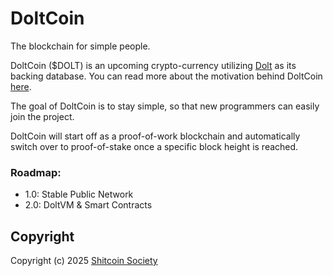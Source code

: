 # DoltCoin

The blockchain for simple people.

DoltCoin ($DOLT) is an upcoming crypto-currency utilizing [Dolt](https://github.com/dolthub/dolt) as its backing database. You can read more about the motivation behind DoltCoin [here](https://dev.to/buhrmi/dolt-as-a-backing-database-for-blockchains-1ba4).

The goal of DoltCoin is to stay simple, so that new programmers can easily join the project. 

DoltCoin will start off as a proof-of-work blockchain and automatically switch over to proof-of-stake once a specific block height is reached.

### Roadmap:

- 1.0: Stable Public Network
- 2.0: DoltVM & Smart Contracts

## Copyright

Copyright (c) 2025 [Shitcoin Society](https://www.shitcoinsociety.com)
